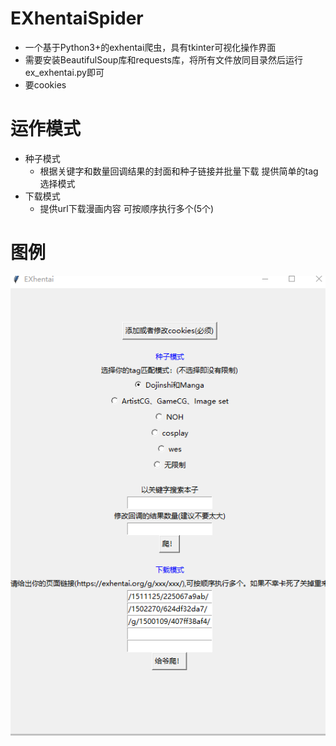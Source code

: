 # EXhentaiSpider
* 一个基于Python3+的exhentai爬虫，具有tkinter可视化操作界面
* 需要安装BeautifulSoup库和requests库，将所有文件放同目录然后运行ex_exhentai.py即可
* 要cookies
# 运作模式
* 种子模式  
    * 根据关键字和数量回调结果的封面和种子链接并批量下载 提供简单的tag选择模式  
* 下载模式
    * 提供url下载漫画内容 可按顺序执行多个(5个)
# 图例
![image](https://github.com/Meihina/EXhentaiSpider/blob/master/pic.png)

